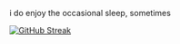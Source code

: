  i do enjoy the occasional sleep, sometimes
 
[![GitHub Streak](https://github-readme-streak-stats-nine-beige.vercel.app?user=xiawi&theme=transparent)](https://git.io/streak-stats)
